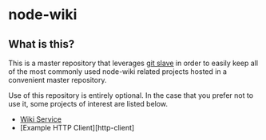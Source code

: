 node-wiki
=========

What is this?
-------------

This is a master repository that leverages [git slave][gits] in order to easily
keep all of the most commonly used node-wiki related projects hosted in a
convenient master repository.

Use of this repository is entirely optional. In the case that you prefer not to
use it, some projects of interest are listed below.

- [Wiki Service][service]
- [Example HTTP Client][http-client]

[gits]: http://gitslave.sourceforge.net/
[service]: http://github.com/node-wiki/service
[http-frontend]: http://github.com/node-wiki/http-client
